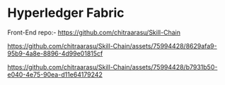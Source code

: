 # Hyperledger Fabric

Front-End repo:- https://github.com/chitraarasu/Skill-Chain

https://github.com/chitraarasu/Skill-Chain/assets/75994428/8629afa9-95b9-4a8e-8896-4d99e01815cf

https://github.com/chitraarasu/Skill-Chain/assets/75994428/b7931b50-e040-4e75-90ea-d11e64179242
